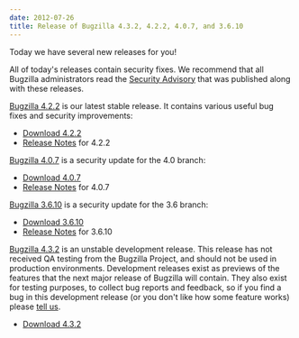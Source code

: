 ```yaml
---
date: 2012-07-26
title: Release of Bugzilla 4.3.2, 4.2.2, 4.0.7, and 3.6.10
---
```


Today we have several new releases for you!

All of today's releases contain security fixes. We recommend that all Bugzilla administrators read the [Security Advisory](../security/3.6.9/) that was published along with these releases.

[Bugzilla 4.2.2](../releases/4.2.2/) is our latest stable release. It contains various useful bug fixes and security improvements:

*   [Download 4.2.2](../download/#v42)
*   [Release Notes](../releases/4.2.2/release-notes.html) for 4.2.2

[Bugzilla 4.0.7](../releases/4.0.7/) is a security update for the 4.0 branch:

*   [Download 4.0.7](../download/#v40)
*   [Release Notes](../releases/4.0.7/release-notes.html) for 4.0.7

[Bugzilla 3.6.10](../releases/3.6.10/) is a security update for the 3.6 branch:

*   [Download 3.6.10](../download/#v36)
*   [Release Notes](../releases/3.6.10/release-notes.html) for 3.6.10

[Bugzilla 4.3.2](../releases/4.4/) is an unstable development release. This release has not received QA testing from the Bugzilla Project, and should not be used in production environments. Development releases exist as previews of the features that the next major release of Bugzilla will contain. They also exist for testing purposes, to collect bug reports and feedback, so if you find a bug in this development release (or you don't like how some feature works) please [tell us](../developers/reporting_bugs.html).

*   [Download 4.3.2](../download/#v44)

